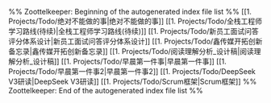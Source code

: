 %% Zoottelkeeper: Beginning of the autogenerated index file list  %%
 [[1. Projects/Todo/绝对不能做的事|绝对不能做的事]]
 [[1. Projects/Todo/全栈工程师学习路线(待续)|全栈工程师学习路线(待续)]]
 [[1. Projects/Todo/新员工面试问答评分体系设计|新员工面试问答评分体系设计]]
 [[1. Projects/Todo/鑫传媒开拓创新备忘录|鑫传媒开拓创新备忘录]]
 [[1. Projects/Todo/阅读理解分析_设计稿|阅读理解分析_设计稿]]
 [[1. Projects/Todo/早晨第一件事|早晨第一件事]]
 [[1. Projects/Todo/早晨第一件事2|早晨第一件事2]]
 [[1. Projects/Todo/DeepSeek V3研读|DeepSeek V3研读]]
 [[1. Projects/Todo/Scrum框架|Scrum框架]]
%% Zoottelkeeper: End of the autogenerated index file list  %%
